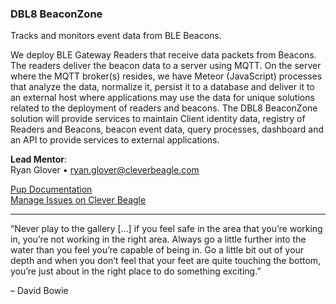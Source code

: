 ### DBL8 BeaconZone
Tracks and monitors event data from BLE Beacons. 
 
We deploy BLE Gateway Readers that receive data packets from Beacons.  The readers deliver the beacon data to a server using MQTT. 
On the server where the MQTT broker(s) resides, we have Meteor (JavaScript) processes that analyze the data, normalize it, persist it to a database and deliver it to an external host where applications may use the data for unique solutions related to the deployment of readers and beacons.
The DBL8 BeaconZone solution will provide services to maintain Client identity data, registry of Readers and Beacons, beacon event data, query processes, dashboard and an API to provide services to external applications.

**Lead Mentor**: <br />
Ryan Glover • ryan.glover@cleverbeagle.com

[Pup Documentation](https://cleverbeagle.com/pup) <br />
[Manage Issues on Clever Beagle](https://app.cleverbeagle.com/products/4DZLT5ttHEhebcWJt/issues)

---

“Never play to the gallery […] if you feel safe in the area that you’re working in, you’re not working in the right area. Always go a little further into the water than you feel you’re capable of being in. Go a little bit out of your depth and when you don’t feel that your feet are quite touching the bottom, you’re just about in the right place to do something exciting.” <br />

– David Bowie
